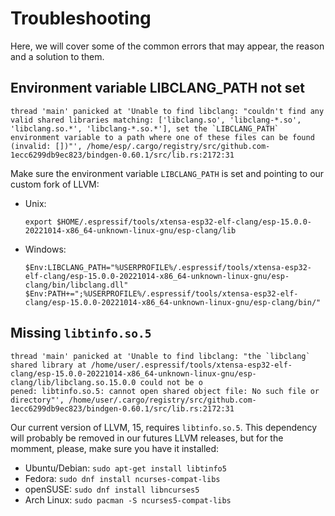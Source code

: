 # Troubleshooting

Here, we will cover some of the common errors that may appear, the reason and a solution to them.

## Environment variable LIBCLANG_PATH not set
```
thread 'main' panicked at 'Unable to find libclang: "couldn't find any valid shared libraries matching: ['libclang.so', 'libclang-*.so', 'libclang.so.*', 'libclang-*.so.*'], set the `LIBCLANG_PATH` environment variable to a path where one of these files can be found (invalid: [])"', /home/esp/.cargo/registry/src/github.com-1ecc6299db9ec823/bindgen-0.60.1/src/lib.rs:2172:31
```
Make sure the environment variable `LIBCLANG_PATH` is set and pointing to our custom fork of LLVM:
- Unix:
  ```
  export $HOME/.espressif/tools/xtensa-esp32-elf-clang/esp-15.0.0-20221014-x86_64-unknown-linux-gnu/esp-clang/lib
  ```
- Windows:
  ```
  $Env:LIBCLANG_PATH="%USERPROFILE%/.espressif/tools/xtensa-esp32-elf-clang/esp-15.0.0-20221014-x86_64-unknown-linux-gnu/esp-clang/bin/libclang.dll"
  $Env:PATH+=";%USERPROFILE%/.espressif/tools/xtensa-esp32-elf-clang/esp-15.0.0-20221014-x86_64-unknown-linux-gnu/esp-clang/bin/"
  ```

## Missing `libtinfo.so.5`
```
thread 'main' panicked at 'Unable to find libclang: "the `libclang` shared library at /home/user/.espressif/tools/xtensa-esp32-elf-clang/esp-15.0.0-20221014-x86_64-unknown-linux-gnu/esp-clang/lib/libclang.so.15.0.0 could not be o
pened: libtinfo.so.5: cannot open shared object file: No such file or directory"', /home/user/.cargo/registry/src/github.com-1ecc6299db9ec823/bindgen-0.60.1/src/lib.rs:2172:31
```
Our current version of LLVM, 15, requires `libtinfo.so.5`. This dependency will probably be removed in our futures LLVM releases, but for the momment, please, make sure you have it installed:
- Ubuntu/Debian: `sudo apt-get install libtinfo5`
- Fedora: `sudo dnf install ncurses-compat-libs`
- openSUSE: `sudo dnf install libncurses5`
- Arch Linux: `sudo pacman -S ncurses5-compat-libs`

